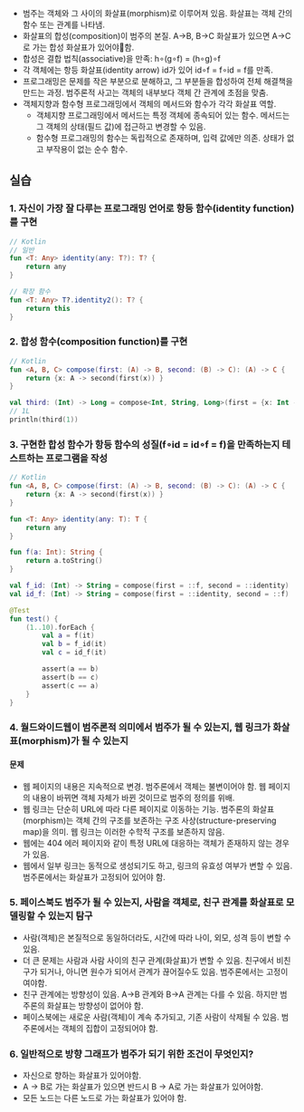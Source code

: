 - 범주는 객체와 그 사이의 화살표(morphism)로 이루어져 있음. 화살표는 객체 간의 함수 또는 관계를 나타냄.
- 화살표의 합성(composition)이 범주의 본질. A->B, B->C 화살표가 있으면 A->C로 가는 합성 화살표가 있어야함.
- 합성은 결합 법칙(associative)을 만족: h∘(g∘f) = (h∘g)∘f
- 각 객체에는 항등 화살표(identity arrow) id가 있어 id∘f = f∘id = f를 만족.
- 프로그래밍은 문제를 작은 부분으로 분해하고, 그 부분들을 합성하여 전체 해결책을 만드는 과정. 범주론적 사고는 객체의 내부보다 객체 간 관계에 초점을 맞춤.
- 객체지향과 함수형 프로그래밍에서 객체의 메서드와 함수가 각각 화살표 역할.
    - 객체지향 프로그래밍에서 메서드는 특정 객체에 종속되어 있는 함수. 메서드는 그 객체의 상태(필드 값)에 접근하고 변경할 수 있음.
    - 함수형 프로그래밍의 함수는 독립적으로 존재하며, 입력 값에만 의존. 상태가 없고 부작용이 없는 순수 함수.

## 실습

### 1. 자신이 가장 잘 다루는 프로그래밍 언어로 항등 함수(identity function)를 구현
``` kotlin
// Kotlin
// 일반
fun <T: Any> identity(any: T?): T? {
    return any
}

// 확장 함수
fun <T: Any> T?.identity2(): T? {
    return this
}
```

### 2. 합성 함수(composition function)를 구현
``` kotlin
// Kotlin
fun <A, B, C> compose(first: (A) -> B, second: (B) -> C): (A) -> C {
    return {x: A -> second(first(x)) }
}

val third: (Int) -> Long = compose<Int, String, Long>(first = {x: Int -> x.toString()}, second = {y: String -> y.toLong()})
// 1L
println(third(1))
```

### 3. 구현한 합성 함수가 항등 함수의 성질(f∘id = id∘f = f)을 만족하는지 테스트하는 프로그램을 작성
``` kotlin
// Kotlin
fun <A, B, C> compose(first: (A) -> B, second: (B) -> C): (A) -> C {
    return {x: A -> second(first(x)) }
}

fun <T: Any> identity(any: T): T {
    return any
}

fun f(a: Int): String {
    return a.toString()
}

val f_id: (Int) -> String = compose(first = ::f, second = ::identity)
val id_f: (Int) -> String = compose(first = ::identity, second = ::f)

@Test
fun test() {
    (1..10).forEach {
        val a = f(it)
        val b = f_id(it)
        val c = id_f(it)

        assert(a == b)
        assert(b == c)
        assert(c == a)
    }
}
```

### 4. 월드와이드웹이 범주론적 의미에서 범주가 될 수 있는지, 웹 링크가 화살표(morphism)가 될 수 있는지
#### 문제
- 웹 페이지의 내용은 지속적으로 변경. 범주론에서 객체는 불변이어야 함. 웹 페이지의 내용이 바뀌면 객체 자체가 바뀐 것이므로 범주의 정의를 위배.
- 웹 링크는 단순히 URL에 따라 다른 페이지로 이동하는 기능. 범주론의 화살표(morphism)는 객체 간의 구조를 보존하는 구조 사상(structure-preserving map)을 의미. 웹 링크는 이러한 수학적 구조를 보존하지 않음.
- 웹에는 404 에러 페이지와 같이 특정 URL에 대응하는 객체가 존재하지 않는 경우가 있음.
- 웹에서 일부 링크는 동적으로 생성되기도 하고, 링크의 유효성 여부가 변할 수 있음. 범주론에서는 화살표가 고정되어 있어야 함.

### 5. 페이스북도 범주가 될 수 있는지, 사람을 객체로, 친구 관계를 화살표로 모델링할 수 있는지 탐구
- 사람(객체)은 본질적으로 동일하더라도, 시간에 따라 나이, 외모, 성격 등이 변할 수 있음.
- 더 큰 문제는 사람과 사람 사이의 친구 관계(화살표)가 변할 수 있음. 친구에서 비친구가 되거나, 아니면 원수가 되어서 관계가 끊어질수도 있음. 범주론에서는 고정이여야함.
- 친구 관계에는 방향성이 있음. A->B 관계와 B->A 관계는 다를 수 있음. 하지만 범주론의 화살표는 방향성이 없어야 함.
- 페이스북에는 새로운 사람(객체)이 계속 추가되고, 기존 사람이 삭제될 수 있음. 범주론에서는 객체의 집합이 고정되어야 함.

### 6. 일반적으로 방향 그래프가 범주가 되기 위한 조건이 무엇인지?
- 자신으로 향하는 화살표가 있어야함.
- A -> B로 가는 화살표가 있으면 반드시 B -> A로 가는 화살표가 있어야함.
- 모든 노드는 다른 노드로 가는 화살표가 있어야 함.
